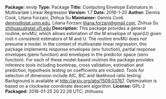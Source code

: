 **Package:** envlp
**Type:** Package
**Title:** Computing Envelope Estimators in Multivariate Linear Regression
**Version:** 1.7
**Date:** 2016-1-20
**Author:** Dennis Cook, Liliana Forzani, Zhihua Su
**Maintainer:** Dennis Cook <dennis@stat.umn.edu>, Liliana Forzani <liliana.forzani@gmail.com>, Zhihua Su <zhihuasu@stat.ufl.edu>
**Description:** This package provides a general routine, envMU, which allows  estimation of the M envelope of span(U) given root n consistent estimators of M and U. The routine envMU does not presume a model.  In the context of multivariate linear regression, this package implements response envelopes (env function),  partial response envelopes (penv function) and envelopes  in the predictor space (xenv function). For each of these model-based routines the package provides inference tools including bootstrap, cross validation, estimation and prediction, hypothesis testing on coefficients are included. Tools for selection of dimension include AIC, BIC and likelihood ratio testing.   Background is available at http://arxiv.org/abs/1509.03767. Optimization is based on a clockwise coordinate descent algorithm.
**License:** GPL-2
**Packaged:** 2016-01-25 20:22:26 UTC; zhihuasu
